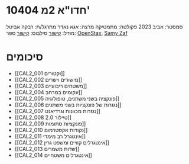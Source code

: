 # 10404 חדו"א 2מ'

סמסטר: אביב 2023
פקולטה: מתמטיקה
מרצה: אגא נאדר
מתרגל/ת: רבקה אביטל
מודל: [קישור](https://moodle2223.technion.ac.il/course/view.php?id=2717)
סילבוס: [קישור](https://moodle2223.technion.ac.il/mod/page/view.php?id=245027)
ספר: [OpenStax](https://math.libretexts.org/Bookshelves/Calculus/Calculus_(OpenStax)), [Samy Zaf](https://samyzaf.com/technion/hedva2t/hedva2.pdf)
# סיכומים
- [[CAL2_001 וקטורים]]
- [[CAL2_002 מישורים וישרים]]
- [[CAL2_003 משטחים ריבועיים]]
- [[CAL2_004 עקומים במרחב]]
- [[CAL2_005 פונקציה בשני משתנים, טופולוגיה]]
- [[CAL2_006 נגזרות של פונקציות בשני משתנים]]
- [[CAL2_007 נגזרות מכוונות וגרדיאנט]]
- [[CAL2_008 טיילור 2.0]]
- [[CAL2_009 פונקציות סתומות]]
- [[CAL2_010 נקודות אקסטרמום]]
- [[CAL2_011 אינטגרל רב מימדי]]
- [[CAL2_012 אינטגרלים קוויים ומשפט גרין]]
- [[CAL2_013 שדות משמרים]]
- [[CAL2_014 אינטגרלים משטחיים]]

